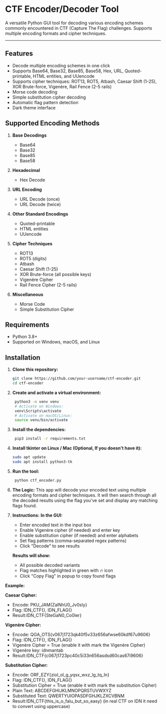 # CTF Encoder/Decoder Tool

A versatile Python GUI tool for decoding various encoding schemes commonly encountered in CTF (Capture The Flag) challenges. Supports multiple encoding formats and cipher techniques.

---

## Features

- Decode multiple encoding schemes in one click
- Supports Base64, Base32, Base85, Base58, Hex, URL, Quoted-printable, HTML entities, and UUencode
- Supports cipher techniques: ROT13, ROT5, Atbash, Caesar Shift (1-25), XOR Brute-force, Vigenère, Rail Fence (2-5 rails)
- Morse code decoding
- Simple substitution cipher decoding
- Automatic flag pattern detection
- Dark theme interface

## Supported Encoding Methods

1. **Base Decodings**
   - Base64
   - Base32
   - Base85
   - Base58

2. **Hexadecimal**
   - Hex Decode

3. **URL Encoding**
   - URL Decode (once)
   - URL Decode (twice)

4. **Other Standard Encodings**
   - Quoted-printable
   - HTML entities
   - UUencode

5. **Cipher Techniques**
   - ROT13
   - ROT5 (digits)
   - Atbash
   - Caesar Shift (1-25)
   - XOR Brute-force (all possible keys)
   - Vigenère Cipher
   - Rail Fence Cipher (2-5 rails)

6. **Miscellaneous**
   - Morse Code
   - Simple Substitution Cipher

## Requirements

- Python 3.8+
- Supported on Windows, macOS, and Linux

## Installation

1. **Clone this repository:**
   ```bash
   git clone https://github.com/your-username/ctf-encoder.git
   cd ctf-encoder
   ```

2. **Create and activate a virtual environment:**
   ```bash
    python3 -m venv venv
    # Activate on Windows:
    venv\Scripts\activate
    # Activate on macOS/Linux:
    source venv/bin/activate
   ```

3. **Install the dependencies:**

   ```bash
    pip3 install -r requirements.txt
   ```

4. **Install tkinter on Linux / Mac (Optional, If you doesn't have it):**

   ```bash
   sudo apt update
   sudo apt install python3-tk
   ```

5. **Run the tool:**

   ```bash
    python ctf_encoder.py
   ```

6. **The Logic:**
   This app will decode your encoded text using multiple encoding formats and cipher techniques. It will then search through all the decoded results using the flag you’ve set and display any matching flags found.


7. **Instructions:**
   **In the GUI:**
   - Enter encoded text in the input box
   - Enable Vigenère cipher (if needed) and enter key
   - Enable substitution cipher (if needed) and enter alphabets
   - Set flag patterns (comma-separated regex patterns)
   - Click "Decode" to see results

   **Results will show:**
   - All possible decoded variants
   - Flag matches highlighted in green with 🔥 icon
   - Click "Copy Flag" in popup to copy found flags

**Example:**

   **Caesar Cipher:**
   - Encode: PKU_JAM{ZalNhU0_Jv0sly}
   - Flag: IDN_CTF{}, IDN_FLAG{}
   - Result:IDN_CTF{SteGaN0_Co0ler}

   **Vigenère Cipher:**
   - Encode: QGA_OTS{v067j1723qk40f5v33z656afwse60kdf67u9606}
   - Flag: IDN_CTF{}, IDN_FLAG{}
   - Vigenère Cipher = True (enable it with mark the Vigenère Cipher)
   - Vigenère key: idnmantab
   - Result:IDN_CTF{c067j1723pc40c5i33n656asdsd60cas67i9606}

   **Substitution Cipher:**
   - Encode: ORF_EZY{ziol_ol_g_yqsx_wxz_lg_tq_ln}
   - Flag: IDN_CTF{}, IDN_FLAG{}
   - Substitution Cipher = True (enable it with mark the substitution Cipher)
   - Plain Text: ABCDEFGHIJKLMNOPQRSTUVWXYZ
   - Substituted Text: QWERTYUIOPASDFGHJKLZXCVBNM
   - Result:IDN_CTF{this_is_o_falu_but_so_easy} (in real CTF on IDN it need to convert using uppercase)